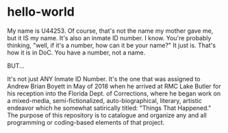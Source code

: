 # hello-world
My name is U44253. Of course, that's not the name my mother gave me, but it IS my name. It's also an inmate ID number. I know. You're probably thinking, "well, if it's a number, how can it be your name?" It just is. That's how it is in DoC. You have a number, not a name.

BUT... 

It's not just ANY Inmate ID Number. It's the one that was assigned to Andrew Brian Boyett in May of 2018 when he arrived at RMC Lake Butler for his reception into the Florida Dept. of Corrections, where he began work on a mixed-media, semi-fictionalized, auto-biographical, literary, artistic endeavor which he somewhat satirically titled: "Things That Happened." The purpose of this repository is to catalogue and organize any and all programming or coding-based elements of that project.
